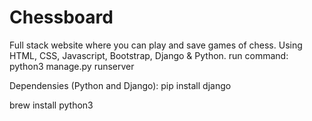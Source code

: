 # Chessboard
Full stack website where you can play and save games of chess. 
Using  HTML, CSS, Javascript, Bootstrap, Django & Python.
run command: python3 manage.py runserver

Dependensies (Python and Django): 
pip install django

brew install python3
